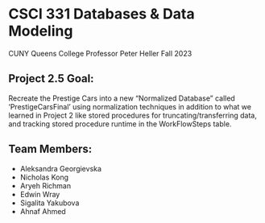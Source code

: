 # CSCI 331 Databases & Data Modeling

CUNY Queens College
Professor Peter Heller
Fall 2023

## Project 2.5 Goal:

Recreate the Prestige Cars into a new “Normalized Database” called ‘PrestigeCarsFinal’ using normalization techniques in addition to what we learned in Project 2 like stored procedures for truncating/transferring data, and tracking stored procedure runtime in the WorkFlowSteps table.

## Team Members:

- Aleksandra Georgievska
- Nicholas Kong
- Aryeh Richman
- Edwin Wray
- Sigalita Yakubova
- Ahnaf Ahmed
